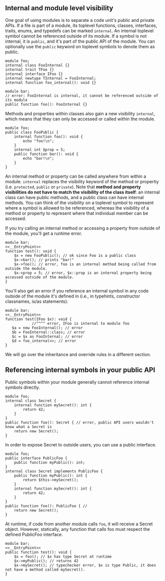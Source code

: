 ## Internal and module level visibility
One goal of using modules is to separate a code unit's public and private APIs. If a file is part of a module, its toplevel functions, classes, interfaces, traits, enums, and typedefs can be marked `internal`. An internal toplevel symbol cannot be referenced outside of its module. If a symbol is not internal, it is `public`, and it's part of the public API of the module. You can optionally use the `public` keyword on toplevel symbols to denote them as public. 

```hack
module foo;
internal class FooInternal {}
internal trait TFoo {}
internal interface IFoo {}
internal newtype TInternal = FooInternal;
internal function foo_internal(): void {}
```

```hack
module bar;
// error: FooInternal is internal, it cannot be referenced outside of its module
public function foo(): FooInternal {}
```

Methods and properties within classes also gain a new visibility `internal`, which means that they can only be accessed or called within the module.
```hack
module foo;
public class FooPublic {
    internal function foo(): void {
        echo "foo!\n";
    }
    internal int $prop = 5;
    public function bar(): void {
        echo "bar!\n";
    }
}
```

An internal method or property can be called anywhere from within a module. `internal` replaces the visibility keyword of the method or propertiy (i.e. `protected`, `public` or `private`). Note that **method and property visibilities do not have to match the visibility of the class itself**: an internal class can have public methods, and a public class can have internal methods. You can think of the visibility on a toplevel symbol to represent where a symbol is allowed to be referenced, whereas the visibility of a method or property to represent where that individual member can be accessed. 

If you try calling an internal method or accessing a property from outside of the module, you'll get a runtime error. 

```hack
module bar;
<<__EntryPoint>>
function test(): void {
    $x = new FooPublic(); // ok since Foo is a public class
    $x->bar(); // prints "bar!"
    $x->foo(); // error, foo is an internal method being called from outside the module.
    $x->prop = 5; // error, $x::prop is an internal property being accessed outside of the module.
}
```

You'll also get an error if you reference an internal symbol in any code outside of the module it's defined in (i.e., in typehints, constructor classnames, is/as statements):
```hack
module bar;
<<__EntryPoint>>
function test(IFoo $x): void {
            //^^^^ error, IFoo is internal to module foo
   $a = new FooInternal(); // error
   $b = FooInternal::class; // error
   $c = $x as FooInternal; // error
   $d = foo_internal<>; // error
}
```


We will go over the inheritance and override rules in a different section.


## Referencing internal symbols in your public API
Public symbols within your module generally cannot reference internal symbols directly. 

```hack
module foo;
internal class Secret {
    internal function mySecret(): int {
        return 42;
    }
}
public function foo(): Secret { // error, public API users wouldn't know what a Secret is
    return new Secret();
}
```

In order to expose Secret to outside users, you can use a public interface. 
```hack
module foo;
public interface PublicFoo { 
    public function myPublic(): int;
}
internal class Secret implements PublicFoo { 
    public function myPublic(): int {
        return $this->mySecret();
    }
    internal function mySecret(): int {
        return 42;
    }
}
public function foo(): PublicFoo { // 
    return new Secret();
}
```
At runtime, if code from another module calls `foo`, it will receive a Secret object. However, statically, any function that calls foo must respect the defined PublicFoo interface.

```hack
module bar;
<<__EntryPoint>>
public function test(): void {
    $x = foo(); // $x has type Secret at runtime
    $x->myPublic(); // returns 42
    $x->mySecret(); // typechecker error, $x is type Public, it does not have a method called mySecret().
}
```

